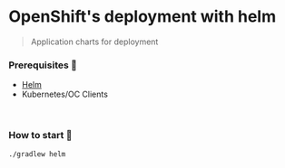 # OpenShift's deployment with helm
> Application charts for deployment

### Prerequisites 🚩
- [Helm](https://github.com/helm/helm) 
- Kubernetes/OC Clients

&nbsp;

### How to start 🐳
```shell
./gradlew helm
```